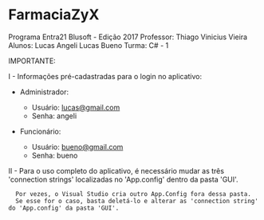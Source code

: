 # FarmaciaZyX

Programa Entra21 Blusoft - Edição 2017
Professor: Thiago Vinicius Vieira
Alunos: Lucas Angeli
        Lucas Bueno
Turma: C# - 1		

IMPORTANTE:

I - Informações pré-cadastradas para o login no aplicativo:

   - Administrador:
      - Usuário: lucas@gmail.com
      - Senha:   angeli

   - Funcionário:
      - Usuário: bueno@gmail.com	
      - Senha:   bueno

II - Para o uso completo do aplicativo, é necessário mudar as três
     'connection strings' localizadas no 'App.config' dentro da pasta
     'GUI'.
     
      Por vezes, o Visual Studio cria outro App.Config fora dessa pasta.
      Se esse for o caso, basta deletá-lo e alterar as 'connection string' do 'App.config' da pasta 'GUI'.
